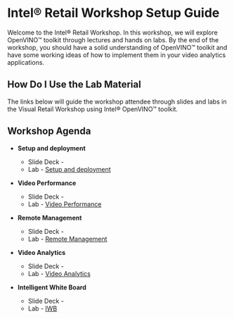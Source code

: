 # Intel® Retail Workshop Setup Guide
Welcome to the Intel® Retail Workshop. In this workshop, we will explore  OpenVINO™ toolkit through lectures and hands on labs. By the end of the workshop, you should have a solid understanding of OpenVINO™ toolkit and have some working ideas of how to implement them in your video analytics applications.
## How Do I Use the Lab Material
The links below will guide the workshop attendee through slides and labs in the Visual Retail Workshop using Intel® OpenVINO™ toolkit.

## Workshop Agenda
* **Setup and deployment**
    - Slide Deck -
    - Lab - [Setup and deployment](./Setup_and_deployment.md)


* **Video Performance**
  - Slide Deck -
  - Lab - [Video Performance](./Video_Performance/README.md)


* **Remote Management**
  - Slide Deck -
  - Lab - [Remote Management](./Remote_Management/README.md)


* **Video Analytics**
    - Slide Deck -
    - Lab - [Video Analytics](./Video_Analytics/README.md)

* **Intelligent White Board**
    - Slide Deck -
    - Lab - [IWB](./IWB/IntelUnitePluginDevelopment.md)
